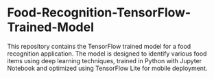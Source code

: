 # Food-Recognition-TensorFlow-Trained-Model
This repository contains the TensorFlow trained model for a food recognition application. The model is designed to identify various food items using deep learning techniques, trained in Python with Jupyter Notebook and optimized using TensorFlow Lite for mobile deployment.
